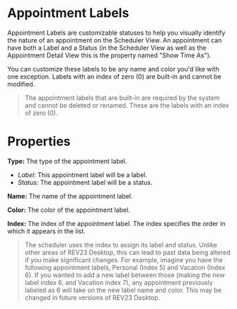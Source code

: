 # Appointment Labels

Appointment Labels are customizable statuses to help you visually identify the nature of an appointment on the Scheduler View. An appointment can have both a Label and a Status (in the Scheduler View as well as the Appointment Detail View this is the property named "Show Time As").

You can customize these labels to be any name and color you'd like with one exception. Labels with an index of zero (0) are built-in and cannot be modified. 

> The appointment labels that are built-in are required by the system and cannot be deleted or renamed. These are the labels with an index of zero (0).

# Properties

**Type:** The type of the appointment label.
- *Label*: This appointment label will be a label.
- *Status*: The appointment label will be a status.

**Name:** The name of the appointment label.

**Color:** The color of the appointment label.

**Index:** The index of the appointment label. The index specifies the order in which it appears in the list.

> The scheduler uses the index to assign its label and status. Unlike other areas of REV23 Desktop, this can lead to past data being altered if you make significant changes. For example, imagine you have the following appointment labels, Personal (Index 5) and Vacation (Index 6). If you wanted to add a new label between those (making the new label index 6, and Vacation index 7), any appointment previously labeled as 6 will take on the new label name and color. This may be changed in future versions of REV23 Desktop.